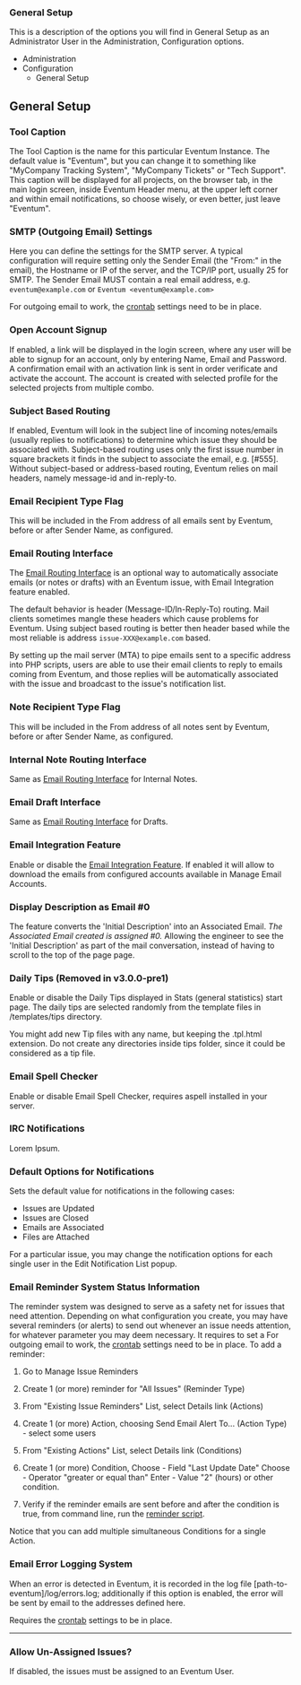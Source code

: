### General Setup

This is a description of the options you will find in General Setup as an Administrator User in the Administration, Configuration options.

-   Administration
-   Configuration
    -   General Setup

## General Setup

### Tool Caption

The Tool Caption is the name for this particular Eventum Instance. The default value is "Eventum", but you can change it to something like "MyCompany Tracking System", "MyCompany Tickets" or "Tech Support". This caption will be displayed for all projects, on the browser tab, in the main login screen, inside Eventum Header menu, at the upper left corner and within email notifications, so choose wisely, or even better, just leave "Eventum".

### SMTP (Outgoing Email) Settings

Here you can define the settings for the SMTP server. A typical configuration will require setting only the Sender Email (the "From:" in the email), the Hostname or IP of the server, and the TCP/IP port, usually 25 for SMTP. The Sender Email MUST contain a real email address, e.g. `eventum@example.com` or `Eventum <eventum@example.com>`

For outgoing email to work, the [crontab](System-Admin%3A-Adding-a-cron-entry#adding-a-cron-entry) settings need to be in place.

### Open Account Signup

If enabled, a link will be displayed in the login screen, where any user will be able to signup for an account, only by entering Name, Email and Password. A confirmation email with an activation link is sent in order verificate and activate the account. The account is created with selected profile for the selected projects from multiple combo.

### Subject Based Routing

If enabled, Eventum will look in the subject line of incoming notes/emails (usually replies to notifications) to determine which issue they should be associated with. Subject-based routing uses only the first issue number in square brackets it finds in the subject to associate the email, e.g. [\#555]. Without subject-based or address-based routing, Eventum relies on mail headers, namely message-id and in-reply-to.

### Email Recipient Type Flag

This will be included in the From address of all emails sent by Eventum, before or after Sender Name, as configured.

### Email Routing Interface

The [Email Routing Interface](System-Admin:-Email-Routing-Interface) is an optional way to automatically associate emails (or notes or drafts) with an Eventum issue, with Email Integration feature enabled.

The default behavior is header (Message-ID/In-Reply-To) routing. Mail clients sometimes mangle these headers which cause problems for Eventum. Using subject based routing is better then header based while the most reliable is address `issue-XXX@example.com` based.

By setting up the mail server (MTA) to pipe emails sent to a specific address into PHP scripts, users are able to use their email clients to reply to emails coming from Eventum, and those replies will be automatically associated with the issue and broadcast to the issue's notification list.

### Note Recipient Type Flag

This will be included in the From address of all notes sent by Eventum, before or after Sender Name, as configured.

### Internal Note Routing Interface

Same as [Email Routing Interface](System-Admin:-Email-Routing-Interface) for Internal Notes.

### Email Draft Interface

Same as [Email Routing Interface](System-Admin:-Email-Routing-Interface) for Drafts.

### Email Integration Feature

Enable or disable the [Email Integration Feature](System-Admin:-Email-integration). If enabled it will allow to download the emails from configured accounts available in Manage Email Accounts.

### Display Description as Email #0

The feature converts the 'Initial Description' into an Associated Email. _The Associated Email created is assigned #0._ Allowing the engineer to see the 'Initial Description' as part of the mail conversation, instead of having to scroll to the top of the page page.

### Daily Tips (Removed in v3.0.0-pre1)

Enable or disable the Daily Tips displayed in Stats (general statistics) start page. The daily tips are selected randomly from the template files in /templates/tips directory.

You might add new Tip files with any name, but keeping the .tpl.html extension. Do not create any directories inside tips folder, since it could be considered as a tip file.

### Email Spell Checker

Enable or disable Email Spell Checker, requires aspell installed in your server.

### IRC Notifications

Lorem Ipsum.

### Default Options for Notifications

Sets the default value for notifications in the following cases:

-   Issues are Updated
-   Issues are Closed
-   Emails are Associated
-   Files are Attached

For a particular issue, you may change the notification options for each single user in the Edit Notification List popup.

### Email Reminder System Status Information

The reminder system was designed to serve as a safety net for issues that need attention. Depending on what configuration you create, you may have several reminders (or alerts) to send out whenever an issue needs attention, for whatever parameter you may deem necessary. It requires to set a For outgoing email to work, the [crontab](System-Admin%3A-Adding-a-cron-entry#adding-a-cron-entry) settings need to be in place. To add a reminder:

1. Go to Manage Issue Reminders

2. Create 1 (or more) reminder for "All Issues" (Reminder Type)

3. From "Existing Issue Reminders" List, select Details link (Actions)

4. Create 1 (or more) Action, choosing Send Email Alert To... (Action Type) - select some users

5. From "Existing Actions" List, select Details link (Conditions)

6. Create 1 (or more) Condition, Choose - Field "Last Update Date" Choose - Operator "greater or equal than" Enter - Value "2" (hours) or other condition.

7. Verify if the reminder emails are sent before and after the condition is true, from command line, run the [reminder script](System-Admin:-Doing-a-fresh-install#reminder-system-check_remindersphp).

Notice that you can add multiple simultaneous Conditions for a single Action.

### Email Error Logging System

When an error is detected in Eventum, it is recorded in the log file [path-to-eventum]/log/errors.log; additionally if this option is enabled, the error will be sent by email to the addresses defined here.

Requires the [crontab](System-Admin%3A-Adding-a-cron-entry#adding-a-cron-entry) settings to be in place.

---

### Allow Un-Assigned Issues?

If disabled, the issues must be assigned to an Eventum User.
